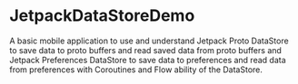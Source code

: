 # JetpackDataStoreDemo

A basic mobile application to use and understand Jetpack Proto DataStore to save data to proto buffers and read saved data from proto buffers and Jetpack Preferences DataStore to save data to preferences and read data from preferences with Coroutines and Flow ability of the DataStore.
